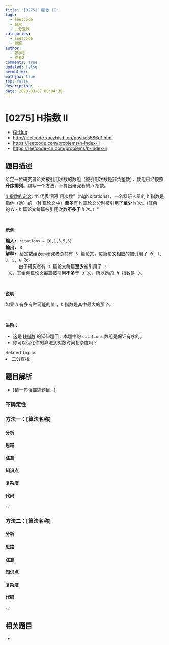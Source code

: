 ```yaml
---
title: "[0275] H指数 II"
tags:
  - leetcode
  - 题解
  - 二分查找
categories:
  - leetcode
  - 题解
author:
  - 张学志
  - 作者2
comments: true
updated: false
permalink:
mathjax: true
top: false
description: ...
date: 2020-03-07 00:04:35
---
```



# [0275] H指数 II
* [GitHub](https://github.com/algoboy101/LeetCodeCrowdsource/tree/master/_posts/QA/%5B0275%5D%20H%E6%8C%87%E6%95%B0%20II.md)
* http://leetcode.xuezhisd.top/post/c5586d1.html
* https://leetcode.com/problems/h-index-ii
* https://leetcode-cn.com/problems/h-index-ii


## 题目描述

<p>给定一位研究者论文被引用次数的数组（被引用次数是非负整数），数组已经按照<strong>升序排列</strong>。编写一个方法，计算出研究者的 <em>h</em> 指数。</p>

<p><a href="https://baike.baidu.com/item/h-index/3991452?fr=aladdin">h 指数的定义</a>: &ldquo;h 代表&ldquo;高引用次数&rdquo;（high citations），一名科研人员的 h 指数是指他（她）的 （N 篇论文中）<strong>至多</strong>有 h 篇论文分别被引用了<strong>至少</strong> h 次。（其余的&nbsp;<em>N - h&nbsp;</em>篇论文每篇被引用次数<strong>不多于 </strong><em>h </em>次。）&quot;</p>

<p>&nbsp;</p>

<p><strong>示例:</strong></p>

<pre><strong>输入:</strong> <code>citations = [0,1,3,5,6]</code>
<strong>输出:</strong> 3 
<strong>解释: </strong>给定数组表示研究者总共有 <code>5</code> 篇论文，每篇论文相应的被引用了 0<code>, 1, 3, 5, 6</code> 次。
&nbsp;    由于研究者有 <code>3 </code>篇论文每篇<strong>至少</strong>被引用了 <code>3</code> 次，其余两篇论文每篇被引用<strong>不多于</strong> <code>3</code> 次，所以她的<em> h </em>指数是 <code>3</code>。</pre>

<p>&nbsp;</p>

<p><strong>说明:</strong></p>

<p>如果 <em>h </em>有多有种可能的值 ，<em>h</em> 指数是其中最大的那个。</p>

<p>&nbsp;</p>

<p><strong>进阶：</strong></p>

<ul>
	<li>这是&nbsp;<a href="/problems/h-index/description/">H指数</a>&nbsp;的延伸题目，本题中的&nbsp;<code>citations</code>&nbsp;数组是保证有序的。</li>
	<li>你可以优化你的算法到对数时间复杂度吗？</li>
</ul>
<div><div>Related Topics</div><div><li>二分查找</li></div></div>


## 题目解析
* [请一句话描述题目...]

### 不确定性


### 方法一：[算法名称]

#### 分析

#### 思路

#### 注意

#### 知识点

#### 复杂度

#### 代码

```cpp
//
```


### 方法二：[算法名称]

#### 分析

#### 思路

#### 注意

#### 知识点

#### 复杂度

#### 代码

```cpp
//
```


## 相关题目
* 
